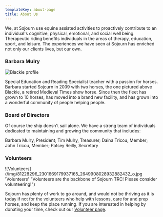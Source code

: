 ```yaml
---
templateKey: about-page
title: About Us
---
```

We, at Sojourn use equine assisted activities to proactively contribute to an individual's cognitive, physical, emotional, and social well being. Therapeutic riding benefits individuals in the areas of therapy, education, sport, and leisure. The experiences we have seen at Sojourn has enriched not only our clients lives, but our own.

### Barbara Mulry

![Blackie profile](/img/Blackie.jpg)

Special Education and Reading Specialist teacher with a passion for horses. Barbara started Sojourn in 2009 with two horses, the one pictured above Blackie, a retired Medieval Times show horse. Since then the fleet has grown to 10 horses, has moved into a brand new facility, and has grown into a wonderful community of people helping people.

### Board of Directors

Of course the ship doesn't sail alone. We have a strong team of individuals dedicated to maintaining and growing the community that includes:

Barbara Mulry, President; Tim Mulry, Treasurer; Daina Tricou, Member; John Tricou, Member; Patsey Reilly, Secretary

### Volunteers

![Volunteers](/img/81228296_2301669179937165_2649908028932882432_o.jpg 'Volunteers' "Volunteers are the backbone of Sojourn TRC! Please consider volunteering!")

Sojourn has plenty of work to go around, and would not be thriving as it is today if not for the volunteers who help with lessons, care for and prep horses, and keep the place running. If you are interested in helping by donating your time, check out our [Volunteer page](/volunteers).
